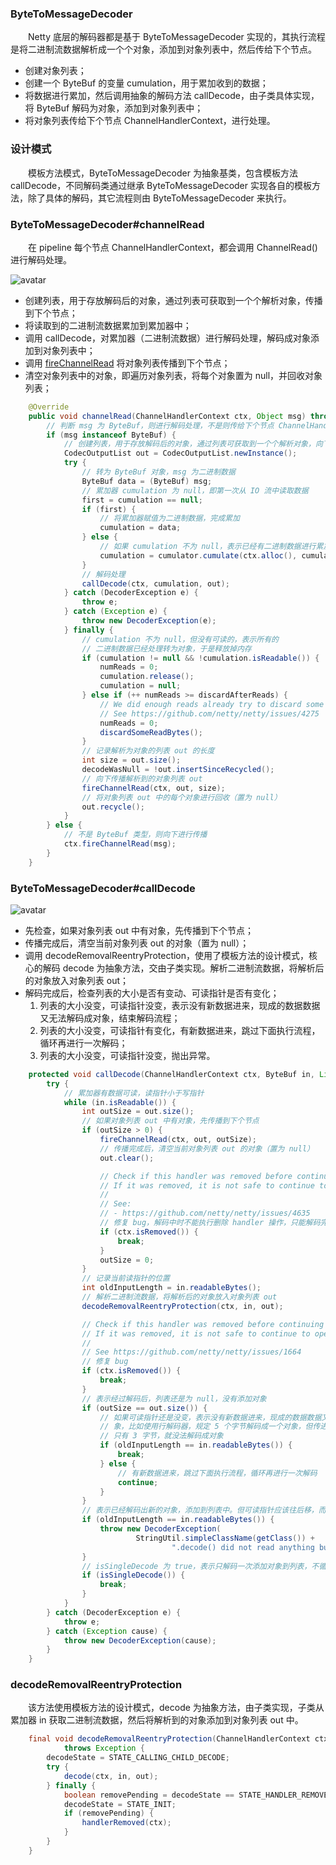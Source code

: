 ### ByteToMessageDecoder
　　Netty 底层的解码器都是基于 ByteToMessageDecoder 实现的，其执行流程是将二进制流数据解析成一个个对象，添加到对象列表中，然后传给下个节点。

- 创建对象列表；
- 创建一个 ByteBuf 的变量 cumulation，用于累加收到的数据；
- 将数据进行累加，然后调用抽象的解码方法 callDecode，由子类具体实现，将 ByteBuf 解码为对象，添加到对象列表中；
- 将对象列表传给下个节点 ChannelHandlerContext，进行处理。

### 设计模式
　　模板方法模式，ByteToMessageDecoder 为抽象基类，包含模板方法 callDecode，不同解码类通过继承 ByteToMessageDecoder 实现各自的模板方法，除了具体的解码，其它流程则由 ByteToMessageDecoder 来执行。

### ByteToMessageDecoder#channelRead
　　在 pipeline 每个节点 ChannelHandlerContext，都会调用 ChannelRead() 进行解码处理。

![avatar](photo_1.png)

- 创建列表，用于存放解码后的对象，通过列表可获取到一个个解析对象，传播到下个节点；
- 将读取到的二进制流数据累加到累加器中；
- 调用 callDecode，对累加器（二进制流数据）进行解码处理，解码成对象添加到对象列表中；
- 调用 [fireChannelRead](https://github.com/martin-1992/Netty-Notes/blob/master/Netty%20%E8%A7%A3%E7%A0%81/fireChannelRead.md) 将对象列表传播到下个节点；
- 清空对象列表中的对象，即遍历对象列表，将每个对象置为 null，并回收对象列表；

```java
    @Override
    public void channelRead(ChannelHandlerContext ctx, Object msg) throws Exception {
        // 判断 msg 为 ByteBuf，则进行解码处理，不是则传给下个节点 ChannelHandlerContext
        if (msg instanceof ByteBuf) {
            // 创建列表，用于存放解码后的对象，通过列表可获取到一个个解析对象，向下进行传播
            CodecOutputList out = CodecOutputList.newInstance();
            try {
                // 转为 ByteBuf 对象，msg 为二进制数据
                ByteBuf data = (ByteBuf) msg;
                // 累加器 cumulation 为 null，即第一次从 IO 流中读取数据
                first = cumulation == null;
                if (first) {
                    // 将累加器赋值为二进制数据，完成累加
                    cumulation = data;
                } else {
                    // 如果 cumulation 不为 null，表示已经有二进制数据进行累加，则将读取的数据累加到当前的数据中
                    cumulation = cumulator.cumulate(ctx.alloc(), cumulation, data);
                }
                // 解码处理
                callDecode(ctx, cumulation, out);
            } catch (DecoderException e) {
                throw e;
            } catch (Exception e) {
                throw new DecoderException(e);
            } finally {
                // cumulation 不为 null，但没有可读的，表示所有的
                // 二进制数据已经处理转为对象，于是释放掉内存
                if (cumulation != null && !cumulation.isReadable()) {
                    numReads = 0;
                    cumulation.release();
                    cumulation = null;
                } else if (++ numReads >= discardAfterReads) {
                    // We did enough reads already try to discard some bytes so we not risk to see a OOME.
                    // See https://github.com/netty/netty/issues/4275
                    numReads = 0;
                    discardSomeReadBytes();
                }
                // 记录解析为对象的列表 out 的长度
                int size = out.size();
                decodeWasNull = !out.insertSinceRecycled();
                // 向下传播解析到的对象列表 out
                fireChannelRead(ctx, out, size);
                // 将对象列表 out 中的每个对象进行回收（置为 null）
                out.recycle();
            }
        } else {
            // 不是 ByteBuf 类型，则向下进行传播
            ctx.fireChannelRead(msg);
        }
    }
```


### ByteToMessageDecoder#callDecode

![avatar](photo_2.png)

- 先检查，如果对象列表 out 中有对象，先传播到下个节点；
- 传播完成后，清空当前对象列表 out 的对象（置为 null）；
- 调用 decodeRemovalReentryProtection，使用了模板方法的设计模式，核心的解码 decode 为抽象方法，交由子类实现。解析二进制流数据，将解析后的对象放入对象列表 out；
- 解码完成后，检查列表的大小是否有变动、可读指针是否有变化；
    1. 列表的大小没变，可读指针没变，表示没有新数据进来，现成的数据数据又无法解码成对象，结束解码流程；
    2. 列表的大小没变，可读指针有变化，有新数据进来，跳过下面执行流程，循环再进行一次解码；
    3. 列表的大小没变，可读指针没变，抛出异常。

```java
    protected void callDecode(ChannelHandlerContext ctx, ByteBuf in, List<Object> out) {
        try {
            // 累加器有数据可读，读指针小于写指针
            while (in.isReadable()) {
                int outSize = out.size();
                // 如果对象列表 out 中有对象，先传播到下个节点
                if (outSize > 0) {
                    fireChannelRead(ctx, out, outSize);
                    // 传播完成后，清空当前对象列表 out 的对象（置为 null）
                    out.clear();

                    // Check if this handler was removed before continuing with decoding.
                    // If it was removed, it is not safe to continue to operate on the buffer.
                    //
                    // See:
                    // - https://github.com/netty/netty/issues/4635
                    // 修复 bug，解码中时不能执行删除 handler 操作，只能解码完才可以进行删除
                    if (ctx.isRemoved()) {
                        break;
                    }
                    outSize = 0;
                }
                // 记录当前读指针的位置
                int oldInputLength = in.readableBytes();
                // 解析二进制流数据，将解析后的对象放入对象列表 out
                decodeRemovalReentryProtection(ctx, in, out);

                // Check if this handler was removed before continuing the loop.
                // If it was removed, it is not safe to continue to operate on the buffer.
                //
                // See https://github.com/netty/netty/issues/1664
                // 修复 bug
                if (ctx.isRemoved()) {
                    break;
                }
                // 表示经过解码后，列表还是为 null，没有添加对象
                if (outSize == out.size()) {
                    // 如果可读指针还是没变，表示没有新数据进来，现成的数据数据又无法解码成对
                    // 象，比如使用行解码器，规定 5 个字节解码成一个对象，但传进来的 ByteBuf
                    // 只有 3 字节，就没法解码成对象
                    if (oldInputLength == in.readableBytes()) {
                        break;
                    } else {
                        // 有新数据进来，跳过下面执行流程，循环再进行一次解码
                        continue;
                    }
                }
                // 表示已经解码出新的对象，添加到列表中。但可读指针应该往后移，而不是不变，于是抛出异常
                if (oldInputLength == in.readableBytes()) {
                    throw new DecoderException(
                            StringUtil.simpleClassName(getClass()) +
                                    ".decode() did not read anything but decoded a message.");
                }
                // isSingleDecode 为 true，表示只解码一次添加对象到列表，不循环解码添加对象到列表中
                if (isSingleDecode()) {
                    break;
                }
            }
        } catch (DecoderException e) {
            throw e;
        } catch (Exception cause) {
            throw new DecoderException(cause);
        }
    }
```


### decodeRemovalReentryProtection
　　该方法使用模板方法的设计模式，decode 为抽象方法，由子类实现，子类从累加器 in 获取二进制流数据，然后将解析到的对象添加到对象列表 out 中。

```java
    final void decodeRemovalReentryProtection(ChannelHandlerContext ctx, ByteBuf in, List<Object> out)
            throws Exception {
        decodeState = STATE_CALLING_CHILD_DECODE;
        try {
            decode(ctx, in, out);
        } finally {
            boolean removePending = decodeState == STATE_HANDLER_REMOVED_PENDING;
            decodeState = STATE_INIT;
            if (removePending) {
                handlerRemoved(ctx);
            }
        }
    }
```

